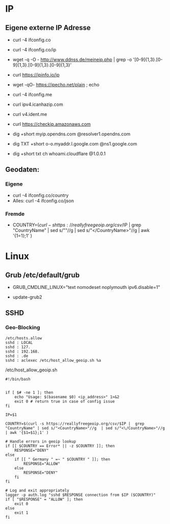 
# IP
## Eigene externe IP Adresse
* curl -4 ifconfig.co
* curl -4 ifconfig.co/ip
* wget -q -O - http://www.ddnss.de/meineip.php | grep -o '[0-9]\{1,3\}\.[0-9]\{1,3\}\.[0-9]\{1,3\}\.[0-9]\{1,3\}'
* curl https://ipinfo.io/ip
* wget -qO- https://ipecho.net/plain ; echo
* curl -4 ifconfig.me
* curl ipv4.icanhazip.com
* curl v4.ident.me
* curl https://checkip.amazonaws.com

* dig +short myip.opendns.com @resolver1.opendns.com
* dig TXT +short o-o.myaddr.l.google.com @ns1.google.com
* dig +short txt ch whoami.cloudflare @1.0.0.1

## Geodaten:
### Eigene 
* curl -4 ifconfig.co/country
* Alles: curl -4 ifconfig.co/json
   
### Fremde
* COUNTRY=$(curl -s https://reallyfreegeoip.org/csv/$IP |  grep "CountryName" | sed s/"<CountryName>"//g  | sed s/"<\/CountryName>"//g | awk '{$1=$1};1' )




# Linux 
## Grub /etc/default/grub
* GRUB_CMDLINE_LINUX="text nomodeset noplymouth ipv6.disable=1"
+ update-grub2

## SSHD
### Geo-Blocking
```
/etc/hosts.allow
sshd : LOCAL
sshd : 127.
sshd : 192.168.
sshd : .de
sshd : aclexec /etc/host_allow_geoip.sh %a
```

/etc/host_allow_geoip.sh
```
#!/bin/bash


if [ $# -ne 1 ]; then
    echo "Usage: $(basename $0) <ip_address>" 1>&2
    exit 0 # return true in case of config issue
fi

IP=$1

COUNTRY=$(curl -s https://reallyfreegeoip.org/csv/$IP |  grep "CountryName" | sed s/"<CountryName>"//g  | sed s/"<\/CountryName>"//g | awk '{$1=$1};1' )

# Handle errors in geoip lookup
if [[ $COUNTRY == Error* || -z $COUNTRY ]]; then
    RESPONSE="DENY"
else
    if [[ " Germany " =~ " $COUNTRY " ]]; then
        RESPONSE="ALLOW"
    else
        RESPONSE="DENY"
    fi
fi

# Log and exit appropriately
logger -p auth.log "sshd $RESPONSE connection from $IP ($COUNTRY)"
if [ "$RESPONSE" = "ALLOW" ]; then
    exit 0
else
    exit 1
fi

```
